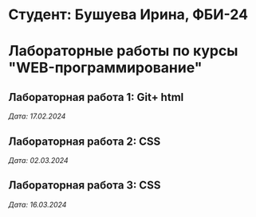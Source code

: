 # Студент: Бушуева Ирина, ФБИ-24

# Лабораторные работы по курсы "WEB-программирование"

## Лабораторная работа 1: Git+ html
*Дата: 17.02.2024*

## Лабораторная работа 2: CSS
*Дата: 02.03.2024*

## Лабораторная работа 3: CSS
*Дата: 16.03.2024*